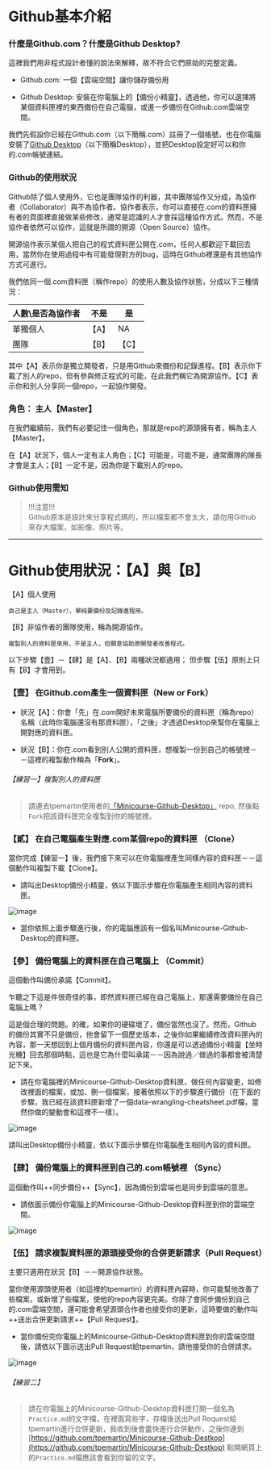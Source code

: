 # Github基本介紹

### 什麼是Github.com？什麼是Github Desktop? 

這裡我們用非程式設計者懂的說法來解釋，故不符合它們原始的完整定義。  
- Github.com: 一個【雲端空間】讓你儲存備份用 

- Github Desktop: 安裝在你電腦上的【備份小精靈】，透過他，你可以選擇將某個資料匣裡的東西備份在自己電腦，或進一步備份在Github.com雲端空間。

我們先假設你已經在Github.com（以下簡稱.com）註冊了一個帳號，也在你電腦安裝了[Github Desktop](https://desktop.github.com/)（以下簡稱Desktop），並把Desktop設定好可以和你的.com帳號連結。 

### Github的使用狀況  

Github除了個人使用外，它也是團隊協作的利器，其中團隊協作又分成，為協作者（Collaborator）與不為協作者。協作者表示，你可以直接在.com的資料匣擁有者的頁面裡直接做某些修改，通常是認識的人才會採這種協作方式。然而，不是協作者依然可以協作，這就是所謂的開源（Open Source）協作。

開源協作表示某個人把自己的程式資料匣公開在.com，任何人都歡迎下載回去用，當然你在使用過程中有可能發現對方的bug，這時在Github裡還是有其他協作方式可進行。


我們依同一個.com資料匣（稱作repo）的使用人數及協作狀態，分成以下三種情況：



人數\是否為協作者 |不是 | 是 |
---|---|--|
單獨個人 | 【A】 | NA |
團隊 | 【B】 | 【C】 |

其中【A】表示你是獨立開發者，只是用Github來備份和記錄進程。【B】表示你下載了別人的repo，但有參與修正程式的可能，在此我們稱它為開源協作。【C】表示你和別人分享同一個repo，一起協作開發。

### 角色： 主人【Master】

在我們繼續前，我們有必要記住一個角色，那就是repo的源頭擁有者，稱為主人【Master】。

在【A】狀況下，個人一定有主人角色；【C】可能是，可能不是，通常團隊的隊長才會是主人；【B】一定不是，因為你是下載別人的repo。

### Github使用需知   

>!!!注意!!!  
Github原本是設計來分享程式碼的，所以檔案都不會太大，請勿用Github來存大檔案，如影像、照片等。  

***
# Github使用狀況：【A】與【B】

【A】個人使用  
 
    自己是主人（Master），單純要備份及記錄進程用。  

【B】非協作者的團隊使用，稱為開源協作。  

    複製別人的資料匣來用，不是主人，但願意協助原開發者改善程式。  
    
以下步驟【壹】－【肆】是【A】、【B】兩種狀況都適用； 但步驟【伍】原則上只有【B】才會用到。

### 【壹】 在Github.com產生一個資料匣（New or Fork）  

- 狀況【A】：你會「先」在.com開好未來電腦所要備份的資料匣（稱為repo）名稱（此時你電腦還沒有那資料匣），「之後」才透過Desktop來幫你在電腦上開對應的資料匣。   

- 狀況【B】：你在.com看到別人公開的資料匣，想複製一份到自己的帳號裡－－這裡的複製動作稱為「**Fork**」。

###### 【練習一】複製別人的資料匣  
> 請連去tpemartin使用者的[「Minicourse-Github-Desktop」](https://github.com/tpemartin/Minicourse-Github-Destkop) repo, 然後點`Fork`把該資料匣完全複製到你的帳號裡。  

### 【貳】 在自己電腦產生對應.com某個repo的資料匣 （Clone） 

當你完成【練習一】後，我們接下來可以在你電腦裡產生同樣內容的資料匣－－這個動作叫複製下載【Clone】。  

- 請叫出Desktop備份小精靈，依以下圖示步驟在你電腦產生相同內容的資料匣。 

![image](/GIF/Desktop複製com資料匣.gif)

- 當你依照上面步驟進行後，你的電腦應該有一個名叫Minicourse-Github-Desktop的資料匣。 

### 【參】 備份電腦上的資料匣在自己電腦上 （Commit） 

這個動作叫備份承諾【Commit】。

乍聽之下這是件很奇怪的事，即然資料匣已經在自己電腦上，那還需要備份在自己電腦上嗎？  

這是個合理的問題。的確，如果你的硬碟壞了，備份當然也沒了。然而，Github的備份其實不只是備份，他會留下一個歷史版本，之後你如果繼續修改資料匣內的內容，那一天想回到上個月備份的資料匣內容，你還是可以透過備份小精靈【坐時光機】回去那個時點，這也是它為什麼叫承諾－－因為說過／做過的事都會被清楚記下來。

- 請在你電腦裡的Minicourse-Github-Desktop資料匣，做任何內容變更，如修改裡面的檔案，或加、刪一個檔案，接著依照以下的步驟進行備份（在下面的步驟，我已經在該資料匣新增了一個data-wrangling-cheatsheet.pdf檔，當然你做的變動會和這裡不一樣）。  

![image](/GIF/Desktop備份在自己電腦.gif)  

請叫出Desktop備份小精靈，依以下圖示步驟在你電腦產生相同內容的資料匣。 

### 【肆】 備份電腦上的資料匣到自己的.com帳號裡 （Sync）

這個動作叫++同步備份++【Sync】，因為備份到雲端也是同步到雲端的意思。

- 請依圖示備份你電腦上的Minicourse-Github-Desktop資料匣到你的雲端空間。  

![image](/GIF/Desktop備份到com雲端.gif)  

### 【伍】 請求複製資料匣的源頭接受你的合併更新請求（Pull Request）   

主要只適用在狀況【B】－－開源協作狀態。  

當你使用源頭使用者（如這裡的tpemartin）的資料匣內容時，你可能幫他改善了些檔案，或新增了些檔案，使他的repo內容更完美。你除了會同步備份到自己的.com雲端空間，還可能會希望源頭合作者也接受你的更新，這時要做的動作叫++送出合併更新請求++【Pull Request】。  

- 當你備份完你電腦上的Minicourse-Github-Desktop資料匣到你的雲端空間後，請依以下圖示送出Pull Request給tpemartin，請他接受你的合併請求。  

![image](/GIF/Desktop送出Pull_Request.gif)

###### 【練習二】  
> 請在你電腦上的Minicourse-Github-Desktop資料匣打開一個名為`Practice.md`的文字檔，在裡面寫些字，存檔後送出Pull Request給tpemartin進行合併更新，我收到後會䀆快進行合併動作，之後你連到[https://github.com/tpemartin/Minicourse-Github-Destkop](https://github.com/tpemartin/Minicourse-Github-Destkop) 點開網頁上的`Practice.md`檔應該會看到你留的文字。
